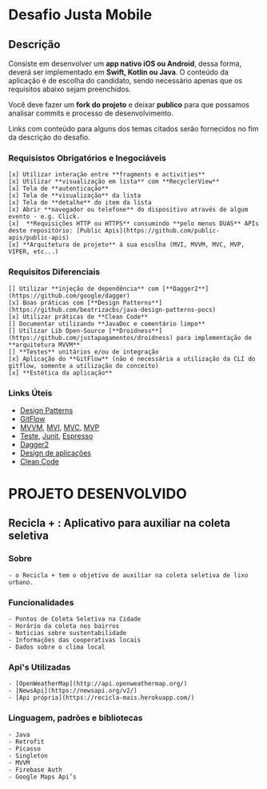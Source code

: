 # Desafio Justa Mobile

## Descrição

Consiste em desenvolver um **app nativo iOS ou Android**, dessa forma, deverá ser implementado em **Swift, Kotlin ou Java**.
O conteúdo da aplicação é de escolha do candidato, sendo necessário apenas que os requisitos abaixo sejam preenchidos.

Você deve fazer um **fork do projeto** e deixar **publico** para que possamos analisar commits e processo de desenvolvimento.

Links com conteúdo para alguns dos temas citados serão fornecidos no fim da descrição do desafio.

### Requisistos Obrigatórios e Inegociáveis

    [x] Utilizar interação entre **fragments e activities**
    [x] Utilizar **visualização em lista** com **RecyclerView**
    [x] Tela de **autenticação**
    [x] Tela de **visualização** da lista
    [x] Tela de **detalhe** do item da lista
    [x] Abrir **navegador ou telefone** do dispositivo através de algum evento - e.g. Click.
    [x]  **Requisições HTTP ou HTTPS** consumindo **pelo menos DUAS** APIs deste repositório: [Public Apis](https://github.com/public-apis/public-apis)
    [x] **Arquitetura de projeto** à sua escolha (MVI, MVVM, MVC, MVP, VIPER, etc...)

### Requisitos Diferenciais

    [] Utilizar **injeção de dependência** com [**Dagger2**](https://github.com/google/dagger)
    [x] Boas práticas com [**Design Patterns**](https://github.com/beatrizacbs/java-design-patterns-pocs)
    [x] Utilizar práticas de **Clean Code**
    [] Documentar utilizando **JavaDoc e comentário limpo**
    [] Utilizar Lib Open-Source [**Droidness**](https://github.com/justapagamentos/droidness) para implementação de **arquitetura MVVM**
    [] **Testes** unitários e/ou de integração
    [x] Aplicação do **GitFlow** (não é necessária a utilização da CLI do gitflow, somente a utilização do conceito)
    [x] **Estética da aplicação**

### Links Úteis

- [Design Patterns](https://github.com/beatrizacbs/java-design-patterns-pocs)
- [GitFlow](https://medium.com/trainingcenter/utilizando-o-fluxo-git-flow-e63d5e0d5e04)
- [MVVM](https://medium.com/upday-devs/android-architecture-patterns-part-3-model-view-viewmodel-e7eeee76b73b), [MVI](https://medium.com/mindorks/mvi-a-reactive-architecture-pattern-45c6f5096ab7), [MVC](https://medium.com/upday-devs/android-architecture-patterns-part-1-model-view-controller-3baecef5f2b6), [MVP](https://medium.com/cr8resume/make-you-hand-dirty-with-mvp-model-view-presenter-eab5b5c16e42)
- [Teste](https://developer.android.com/training/testing/fundamentals), [Junit](https://medium.com/grtech-student-blog/getting-started-with-junit-92ab1ab91c93), [Espresso](https://developer.android.com/training/testing/espresso)
- [Dagger2](https://codingwithmitch.com/courses/dagger22-android/)
- [Design de aplicações](https://material.io/design/)
- [Clean Code](https://simpleprogrammer.com/clean-code-principles-better-programmer/)


# PROJETO DESENVOLVIDO

## Recicla + : Aplicativo para auxiliar na coleta seletiva

### Sobre
    - o Recicla + tem o objetivo de auxiliar na coleta seletiva de lixo urbano.

### Funcionalidades
    - Pontos de Coleta Seletiva na Cidade
    - Horário da coleta nos bairros
    - Noticias sobre sustentabilidade
    - Informações das cooperativas locais
    - Dados sobre o clima local

### Api's Utilizadas
    - [OpenWeatherMap](http://api.openweathermap.org/)
    - [NewsApi](https://newsapi.org/v2/)
    - [Api própria](https://recicla-mais.herokuapp.com/)
    
### Linguagem, padrões e bibliotecas
    - Java
    - Retrofit
    - Picasso
    - Singleton
    - MVVM
    - Firebase Auth
    - Google Maps Api’s



